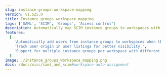 ```yaml
---
slug: instance-groups-workspace-mapping
version: v1.525.0
title: Instance groups workspace mapping
tags: ['SAML', 'SCIM', 'Groups', 'Access control']
description: Automatically map SCIM instance groups to workspaces with configurable role assignments for streamlined user management and access control.
features:
  [
    'Automatically add users from instance groups to workspaces when they join the group.',
    'Track user origin in user listings for better visibility.',
    'Support for multiple instance groups per workspace with different role assignments.',
  ]
image: ./instance_groups_workspace_mapping.png
docs: /docs/misc/saml_and_scim#workspace-auto-assignment
---
```

